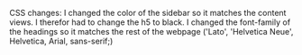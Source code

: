 CSS changes:
I changed the color of the sidebar so it matches the content views.
I therefor had to change the h5 to black.
I changed the font-family of the headings so it matches the rest of the webpage ('Lato', 'Helvetica Neue', Helvetica, Arial, sans-serif;)


